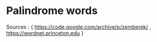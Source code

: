 # Palindrome words
Sources : {
https://code.google.com/archive/p/zemberek/ ,
https://wordnet.princeton.edu
}

